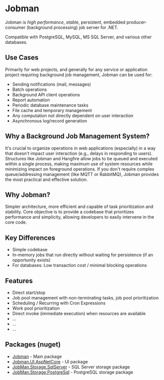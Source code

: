 # Jobman

Jobman is *high performance*, *stable*, persistent, embedded producer-consumer (background processing) job server for .NET. 

Compatible with PostgreSQL, MySQL, MS SQL Server, and various other databases.

## Use Cases

Primarily for web projects, and generally for any service or application project requiring background job management, Jobman can be used for:

- Sending notifications (mail, messages)
- Batch operations
- Background API client operations
- Report automation
- Periodic database maintenance tasks
- File cache and temporary management
- Any computation not directly dependent on user interaction
- Asynchronous log/record generation

## Why a Background Job Management System?

It's crucial to organize operations in web applications (especially) in a way that doesn't impact user interaction (e.g., delays in responding to users). Structures like Jobman and Hangfire allow jobs to be queued and executed within a single process, making maximum use of system resources while minimizing impact on foreground operations.
If you don't require complex queue/addressing management (like MQTT or RabbitMQ), Jobman provides the most practical and effective solution.

## Why Jobman?

Simpler architecture, more efficient and capable of task prioritization and stability.
Core objective is to provide a codebase that prioritizes performance and simplicity, allowing developers to easily intervene in the core code.

## Key Differences

- Simple codebase
- In-memory jobs that run directly without waiting for persistence (if an opportunity exists)
- For databases: Low transaction cost / minimal blocking operations

## Features

- Direct start/stop
- Job pool management with non-terminating tasks, job pool prioritization
- Scheduling / Recurring with Cron Expressions
- Work pool prioritization
- Direct invoke (immediate execution) when resources are available
- ...
- ...
- ...

## Packages (nuget)

- [Jobman](https://www.nuget.org/packages/Jobman/) - Main package
- [Jobman.UI.AspNetCore](https://www.nuget.org/packages/Jobman.Ui.AspNetCore/) - UI package
- [JobMan.Storage.SqlServer](https://www.nuget.org/packages/JobMan.Storage.SqlServer/) - SQL Server storage package
- [JobMan.Storage.PostgreSql](https://www.nuget.org/packages/JobMan.Storage.PostgreSql/) - PostgreSQL storage package

